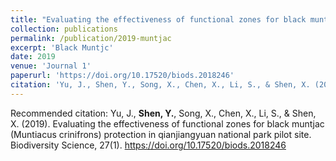 ```yaml
---
title: "Evaluating the effectiveness of functional zones for black muntjac (Muntiacus crinifrons) protection in qianjiangyuan national park pilot site"
collection: publications
permalink: /publication/2019-muntjac
excerpt: 'Black Muntjc'
date: 2019
venue: 'Journal 1'
paperurl: 'https://doi.org/10.17520/biods.2018246'
citation: 'Yu, J., Shen, Y., Song, X., Chen, X., Li, S., & Shen, X. (2019). Evaluating the effectiveness of functional zones for black muntjac (Muntiacus crinifrons) protection in qianjiangyuan national park pilot site. Biodiversity Science, 27(1).'
---
```



Recommended citation:
Yu, J., **Shen, Y.**, Song, X., Chen, X., Li, S., & Shen, X. (2019). Evaluating the effectiveness of functional zones for black muntjac (Muntiacus crinifrons) protection in qianjiangyuan national park pilot site. Biodiversity Science, 27(1). https://doi.org/10.17520/biods.2018246
